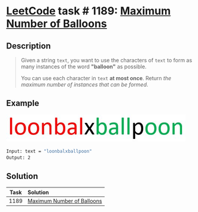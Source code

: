 # [LeetCode][leetcode] task # 1189: [Maximum Number of Balloons][task]

Description
-----------

> Given a string `text`, you want to use the characters of `text`
> to form as many instances of the word **"balloon"** as possible.
> 
> You can use each character in `text` **at most once**.
> Return _the maximum number of instances that can be formed_.

Example
-------

![text.png](image/text.png)

```sh
Input: text = "loonbalxballpoon"
Output: 2
```

Solution
--------

| Task | Solution                               |
|:----:|:---------------------------------------|
| 1189 | [Maximum Number of Balloons][solution] |


[leetcode]: <http://leetcode.com/>
[task]: <https://leetcode.com/problems/maximum-number-of-balloons/>
[solution]: <https://github.com/wellaxis/praxis-leetcode/blob/main/src/main/java/com/witalis/praxis/leetcode/task/h12/p1189/option/Practice.java>
